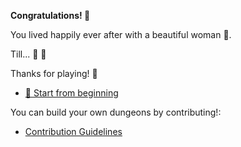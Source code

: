 **Congratulations! 🥳**

You lived happily ever after with a beautiful woman 💑.

Till... 🐺 🐺

Thanks for playing! 🥳

- [🔄 Start from beginning](../../begin-journey.md)

 You can build your own dungeons by contributing!:

- [Contribution Guidelines](../../../../README.md#contribution-guidelines)